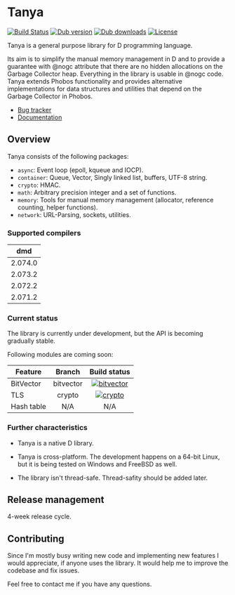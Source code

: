 # Tanya

[![Build Status](https://travis-ci.org/caraus-ecms/tanya.svg?branch=master)](https://travis-ci.org/caraus-ecms/tanya)
[![Dub version](https://img.shields.io/dub/v/tanya.svg)](https://code.dlang.org/packages/tanya)
[![Dub downloads](https://img.shields.io/dub/dt/tanya.svg)](https://code.dlang.org/packages/tanya)
[![License](https://img.shields.io/badge/license-MPL_2.0-blue.svg)](https://raw.githubusercontent.com/caraus-ecms/tanya/master/LICENSE)

Tanya is a general purpose library for D programming language.

Its aim is to simplify the manual memory management in D and to provide a
guarantee with @nogc attribute that there are no hidden allocations on the
Garbage Collector heap. Everything in the library is usable in @nogc code.
Tanya extends Phobos functionality and provides alternative implementations for
data structures and utilities that depend on the Garbage Collector in Phobos.

* [Bug tracker](https://issues.caraus.io/projects/tanya)
* [Documentation](https://docs.caraus.io/tanya)

## Overview

Tanya consists of the following packages:

* `async`: Event loop (epoll, kqueue and IOCP).
* `container`: Queue, Vector, Singly linked list, buffers, UTF-8 string.
* `crypto`: HMAC.
* `math`: Arbitrary precision integer and a set of functions.
* `memory`: Tools for manual memory management (allocator, reference counting,
helper functions).
* `network`: URL-Parsing, sockets, utilities.

### Supported compilers

| dmd     |
|:-------:|
| 2.074.0 |
| 2.073.2 |
| 2.072.2 |
| 2.071.2 |

### Current status

The library is currently under development, but the API is becoming gradually
stable.

Following modules are coming soon:

| Feature      | Branch     | Build status                                                                                                            |
|--------------|:----------:|:-----------------------------------------------------------------------------------------------------------------------:|
| BitVector    | bitvector  | [![bitvector](https://travis-ci.org/caraus-ecms/tanya.svg?branch=bitvector)](https://travis-ci.org/caraus-ecms/tanya)   |
| TLS          | crypto     | [![crypto](https://travis-ci.org/caraus-ecms/tanya.svg?branch=crypto)](https://travis-ci.org/caraus-ecms/tanya)         |
| Hash table   | N/A        | N/A                                                                                                                     |

### Further characteristics

* Tanya is a native D library.

* Tanya is cross-platform. The development happens on a 64-bit Linux, but it
is being tested on Windows and FreeBSD as well.

* The library isn't thread-safe. Thread-safity should be added later.

## Release management

4-week release cycle.

## Contributing

Since I'm mostly busy writing new code and implementing new features I would
appreciate, if anyone uses the library. It would help me to improve the
codebase and fix issues.

Feel free to contact me if you have any questions.
